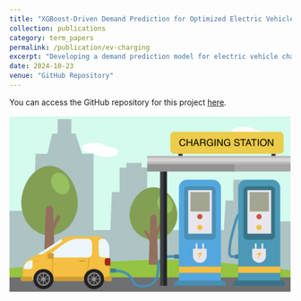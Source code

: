 ```yaml
---
title: "XGBoost-Driven Demand Prediction for Optimized Electric Vehicle Charging Recommendations"
collection: publications
category: term_papers
permalink: /publication/ev-charging
excerpt: "Developing a demand prediction model for electric vehicle charging stations using the Adaptive Charging Network (ACN) dataset from Caltech, leveraging advanced machine learning algorithms. The results were then used to develop a recommender system to help EV users minimize charging costs."
date: 2024-10-23
venue: "GitHub Repository"
---
```


You can access the GitHub repository for this project [here](https://github.com/NatDave/xgboost-ev-charging).<br/><br/><img src='/images/ev.png'>
